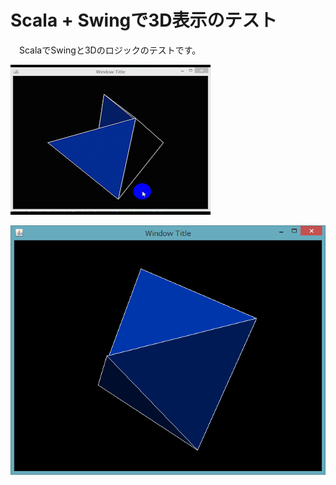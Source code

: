 # Scala + Swingで3D表示のテスト

　ScalaでSwingと3Dのロジックのテストです。

![動画](/resources/Video_2015-01-30_010352.gif)

![静止画](/resources/2015-01-30_010724.png)
